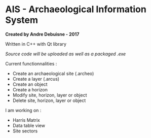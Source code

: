 # AIS - Archaeological Information System
**Created by Andre Debuisne - 2017**

Written in C++ with Qt library

*Source code will be uploaded as well as a packaged .exe* 

Current functionnalities : 

 - Create an archaeological site (.archeo)
 - Create a layer (.arcus)
 - Create an object
 - Create a horizon
 - Modify site, horizon, layer or object
 - Delete site, horizon, layer or object
 
 I am working on :
 
 - Harris Matrix
 - Data table view
 - Site sectors
